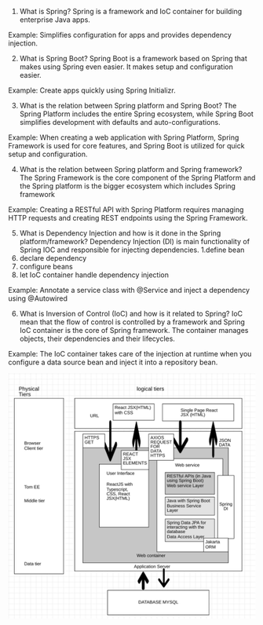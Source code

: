 1. What is Spring?
Spring is a framework and IoC container for building enterprise Java apps.

Example: Simplifies configuration for apps and provides dependency injection.

2. What is Spring Boot?
Spring Boot is a framework based on Spring that makes using Spring even easier. It makes setup and configuration easier.

Example: Create apps quickly using Spring Initializr.

3. What is the relation between Spring platform and Spring Boot?
The Spring Platform includes the entire Spring ecosystem, while Spring Boot simplifies development with defaults and auto-configurations.

Example: When creating a web application with Spring Platform, Spring Framework is used for core features, and Spring Boot is utilized for quick setup and configuration.

4. What is the relation between Spring platform and Spring framework?
The Spring Framework is the core component of the Spring Platform and the Spring platform is the bigger ecosystem which includes Spring framework

Example: Creating a RESTful API with Spring Platform requires managing HTTP requests and creating REST endpoints using the Spring Framework.

5. What is Dependency Injection and how is it done in the Spring platform/framework?
Dependency Injection (DI) is main functionality of Spring IOC and responsible for injecting dependencies.
1.define bean
2. declare dependency
3. configure beans
4. let IoC container handle dependency injection

Example: Annotate a service class with @Service and inject a dependency using @Autowired

6. What is Inversion of Control (IoC) and how is it related to Spring?
IoC mean that the flow of control is controlled by a framework and Spring IoC container is the core of Spring framework. The container manages objects, their dependencies and their lifecycles.

Example: The IoC container takes care of the injection at runtime when you configure a data source bean and inject it into a repository bean.

![alt text](https://raw.githubusercontent.com/heytoshi/ASD/main/Lab_3/screenshots/diagram.png?raw=true)


 


